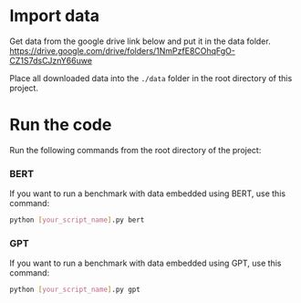 <!-- # BELOW DOES NOT WORK ANYMORE
# Feature Selection and Benchmarking Procedure

This document outlines the procedure for conducting feature selection using a BERT model and benchmarking OD algorithms. Please follow the steps below carefully to ensure a smooth and effective benchmarking process.

## Preliminary Step: Configuration

1. Open the `experiment_config.py` file.
2. Input the necessary configuration information, such as the dataset paths.

## Step 1: Feature Selection and Saving

- Execute the `feature_select_and_save.py` script.
  - This script utilizes a BERT model to extract features.
  - The preprocessing results (in numpy format) will be saved locally for convenient access.

## Step 2: Benchmarking (filling metrics to [benchmark_results.xlsx](https://docs.google.com/spreadsheets/d/1P3UkHfzzvQmNRUmXpmXqhPpo5l1zCjTj/edit?usp=sharing&ouid=118152924941030920870&rtpof=true&sd=true) [it is in the Benchmark folder on google drive] )

### Part A: Running Most Benchmarks

1. Open and execute the `benchmark_most_of.ipynb` notebook.
   - This notebook runs the majority of the benchmark tests.
   - Record the relevant metrics as they are generated.

### Part B: Individual Benchmark Execution

1. Execute each file containing "benchmark" in its name individually.
   - These files run specific algorithms 
   - Record the relevant metrics as they are generated.

### Alternative Approach: Parallel Execution (Caution Advised)

- You may also use scripts within the `script.py` folder to parallelly run all files that include "benchmark" in their names.
  - **Caution**: This approach is likely to cause system crashes unless you have a very powerful computer setup. Proceed with caution if you decide to attempt this method.

 -->

# Import data
Get data from the google drive link below and put it in the data folder.
https://drive.google.com/drive/folders/1NmPzfE8COhqFgO-CZ1S7dsCJznY66uwe

Place all downloaded data into the `./data` folder in the root directory of this project.

# Run the code
Run the following commands from the root directory of the project:
### BERT
If you want to run a benchmark with data embedded using BERT, use this command:
````bash
python [your_script_name].py bert
````

### GPT
If you want to run a benchmark with data embedded using GPT, use this command:
````bash
python [your_script_name].py gpt
````
